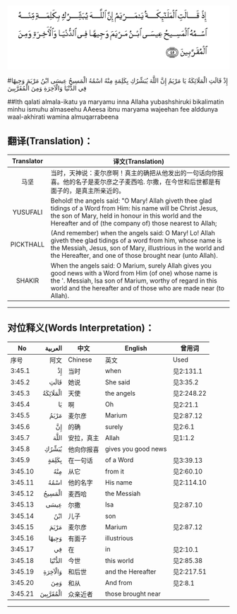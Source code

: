 ![003:045](images/003_045.gif)

#إِذْ قَالَتِ الْمَلَائِكَةُ يَا مَرْيَمُ إِنَّ اللَّهَ يُبَشِّرُكِ بِكَلِمَةٍ مِنْهُ اسْمُهُ الْمَسِيحُ عِيسَى ابْنُ مَرْيَمَ وَجِيهًا فِي الدُّنْيَا وَالْآخِرَةِ وَمِنَ الْمُقَرَّبِينَ 

##Ith qalati almala-ikatu ya maryamu inna Allaha yubashshiruki bikalimatin minhu ismuhu almaseehu AAeesa ibnu maryama wajeehan fee alddunya waal-akhirati wamina almuqarrabeena 

## 翻译(Translation)：

| Translator | 译文(Translation)                                            |
| :--------: | ------------------------------------------------------------ |
|    马坚    | 当时，天神说：麦尔彦啊！真主的确把从他发出的一句话向你报喜。他的名子是麦尔彦之子麦西哈. 尔撒，在今世和后世都是有面子的，是真主所亲近的。 |
|  YUSUFALI  | Behold! the angels said: "O Mary! Allah giveth thee glad tidings of a Word from Him: his name will be Christ Jesus, the son of Mary, held in honour in this world and the Hereafter and of (the company of) those nearest to Allah; |
| PICKTHALL  | (And remember) when the angels said: O Mary! Lo! Allah giveth thee glad tidings of a word from him, whose name is the Messiah, Jesus, son of Mary, illustrious in the world and the Hereafter, and one of those brought near (unto Allah). |
|   SHAKIR   | When the angels said: O Marium, surely Allah gives you good news with a Word from Him (of one) whose name is the '. Messiah, Isa son of Marium, worthy of regard in this world and the hereafter and of those who are made near (to Allah). |

---

## 对位释义(Words Interpretation)：

| No   | العربية | 中文    | English | 曾用词 |
| ---- | ------: | ------- | ------- | ------ |
| 序号 |    阿文 | Chinese | 英文    | Used   |
| 3:45.1  | إِذْ       | 当时       | when                | 见2:131.1  |
| 3:45.2  | قَالَتِ     | 她说       | She said            | 见3:35.2   |
| 3:45.3  | الْمَلَائِكَةُ | 天使       | the angels          | 见2:248.22 |
| 3:45.4  | يَا       | 啊         | Oh                  | 见2:21.1   |
| 3:45.5  | مَرْيَمُ     | 麦尔彦     | Marium              | 见2:87.12  |
| 3:45.6  | إِنَّ       | 的确       | surely              | 见2:6.1    |
| 3:45.7  | اللَّهَ     | 安拉，真主 | Allah               | 见1:1.2    |
| 3:45.8  | يُبَشِّرُكِ    | 他向你报喜 | gives you good news |            |
| 3:45.9  | بِكَلِمَةٍ    | 在一句话   | of a Word           | 见3:39.13  |
| 3:45.10 | مِنْهُ      | 从它       | from it             | 见2:60.10  |
| 3:45.11 | اسْمُهُ     | 他的名字   | His name            | 见2:114.10 |
| 3:45.12 | الْمَسِيحُ   | 麦西哈     | the Messiah         |            |
| 3:45.13 | عِيسَى     | 尔撒       | Isa                 | 见2:87.10  |
| 3:45.14 | ابْنُ      | 儿子       | son                 |            |
| 3:45.15 | مَرْيَمَ     | 麦尔彦     | Marium              | 见2:87.12  |
| 3:45.16 | وَجِيهًا    | 有面子     | illustrious         |            |
| 3:45.17 | فِي       | 在         | in                  | 见2:10.1   |
| 3:45.18 | الدُّنْيَا   | 今世       | this world          | 见2:85.38  |
| 3:45.19 | وَالْآخِرَةِ  | 和后世     | and the Hereafter   | 见2:217.51 |
| 3:45.20 | وَمِنَ      | 和从       | And from            | 见2:8.1    |
| 3:45.21 | الْمُقَرَّبِينَ | 众亲近者   | those brought near  |            |

---

